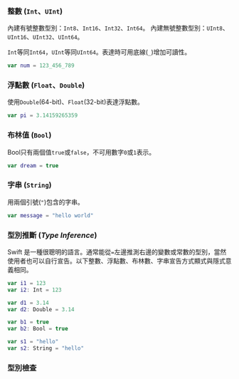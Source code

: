 ### 整數 (`Int`、`UInt`)

內建有號整數型別：`Int8`、`Int16`、`Int32`、`Int64`。
內建無號整數型別：`UInt8`、`UInt16`、`UInt32`、`UInt64`。

`Int`等同`Int64`，`UInt`等同`UInt64`。表達時可用底線(`_`)增加可讀性。
```swift
var num = 123_456_789
```

### 浮點數 (`Float`、`Double`)

使用`Double`(64-bit)、`Float`(32-bit)表達浮點數。
```swift
var pi = 3.14159265359
```

### 布林值 (`Bool`)

Bool只有兩個值`true`或`false`，不可用數字`0`或`1`表示。
```swift
var dream = true
```

### 字串 (`String`)

用兩個引號(`"`)包含的字串。
```swift
var message = "hello world"
```

### 型別推斷 (*Type Inference*)

Swift 是一種很聰明的語言。通常能從`=`左邊推測右邊的變數或常數的型別，當然使用者也可以自行宣告。以下整數、浮點數、布林數、字串宣告方式顯式與隱式意義相同。
```swift
var i1 = 123
var i2: Int = 123

var d1 = 3.14
var d2: Double = 3.14

var b1 = true
var b2: Bool = true

var s1 = "hello"
var s2: String = "hello"
```

### 型別檢查